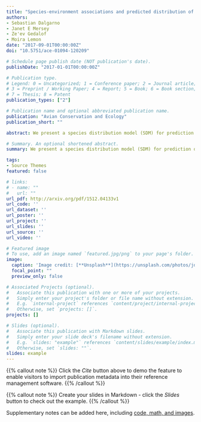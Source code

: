 ```yaml
---
title: "Species-environment associations and predicted distribution of Black Oystercatcher breeding pairs in Haida Gwaii, British Columbia, Canada"
authors:
- Sebastian Dalgarno
- Janet E Mersey
- Ze'ev Gedalof
- Moira Lemon
date: "2017-09-01T00:00:00Z"
doi: "10.5751/ace-01094-120209"

# Schedule page publish date (NOT publication's date).
publishDate: "2017-01-01T00:00:00Z"

# Publication type.
# Legend: 0 = Uncategorized; 1 = Conference paper; 2 = Journal article;
# 3 = Preprint / Working Paper; 4 = Report; 5 = Book; 6 = Book section;
# 7 = Thesis; 8 = Patent
publication_types: ["2"]

# Publication name and optional abbreviated publication name.
publication: "Avian Conservation and Ecology"
publication_short: ""

abstract: We present a species distribution model (SDM) for prediction of Black Oystercatcher (Haematopus bachmani) breeding pair occurrence in Haida Gwaii, British Columbia. Boosted regression trees, a machine learning algorithm, was used to fit the model. In total, 14 predictors were selected a priori through development of a conceptual model. Breeding pair occurrence data were compiled from two available surveys conducted in 2005 and 2010 (545 km of shoreline surveyed in total). All data were aggregated to common model units (vector polyline shoreline segments approximately 100 m in length), which approximate breeding territory size. The final model, which included eight predictors (distance to treeline, island area, wave exposure, shoreline type, intertidal area within 50 m, segment length, rat occurrence, and intertidal area within 1000 m), had excellent predictive ability assessed by 10-fold cross-validation (AUC = 0.89). Predictive ability was reduced when the model was trained and tested on spatially (AUC = 0.86) and temporally (AUC = 0.83) independent data. Distance to treeline and island area had greatest influence on the model (RI = 41.5% and RI = 36.7%, respectively); we hypothesized that these predictors are related to avoidance of predators. Partial dependence plots revealed that breeding pairs tended to occur; further from the treeline, on small islands, at high wave exposures, at moderate intertidal area, on bedrock or gravel shoreline types, and on islands without rats. However, breeding pairs tended not to occur on very small islands and at very high wave exposures, which we hypothesize to reflect avoidance of nest washout. Results may inform local conservation and management efforts, i.e., from predictive maps, and eventual development of a high-resolution (~100 m) model for prediction of Black Oystercatcher breeding pairs at a regional scale. Further, methods and GIS data sets developed may be used to model distribution of other coastal species in the region.

# Summary. An optional shortened abstract.
summary: We present a species distribution model (SDM) for prediction of Black Oystercatcher (Haematopus bachmani) breeding pair occurrence in Haida Gwaii, British Columbia.

tags:
- Source Themes
featured: false

# links:
# - name: ""
#   url: ""
url_pdf: http://arxiv.org/pdf/1512.04133v1
url_code: ''
url_dataset: ''
url_poster: ''
url_project: ''
url_slides: ''
url_source: ''
url_video: ''

# Featured image
# To use, add an image named `featured.jpg/png` to your page's folder. 
image:
  caption: 'Image credit: [**Unsplash**](https://unsplash.com/photos/jdD8gXaTZsc)'
  focal_point: ""
  preview_only: false

# Associated Projects (optional).
#   Associate this publication with one or more of your projects.
#   Simply enter your project's folder or file name without extension.
#   E.g. `internal-project` references `content/project/internal-project/index.md`.
#   Otherwise, set `projects: []`.
projects: []

# Slides (optional).
#   Associate this publication with Markdown slides.
#   Simply enter your slide deck's filename without extension.
#   E.g. `slides: "example"` references `content/slides/example/index.md`.
#   Otherwise, set `slides: ""`.
slides: example
---
```


{{% callout note %}}
Click the *Cite* button above to demo the feature to enable visitors to import publication metadata into their reference management software.
{{% /callout %}}

{{% callout note %}}
Create your slides in Markdown - click the *Slides* button to check out the example.
{{% /callout %}}

Supplementary notes can be added here, including [code, math, and images](https://wowchemy.com/docs/writing-markdown-latex/).
